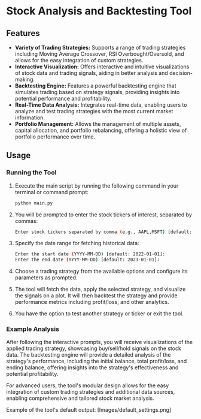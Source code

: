 # Stock Analysis and Backtesting Tool

## Features

- **Variety of Trading Strategies:** Supports a range of trading strategies including Moving Average Crossover, RSI Overbought/Oversold, and allows for the easy integration of custom strategies.
- **Interactive Visualization:** Offers interactive and intuitive visualizations of stock data and trading signals, aiding in better analysis and decision-making.
- **Backtesting Engine:** Features a powerful backtesting engine that simulates trading based on strategy signals, providing insights into potential performance and profitability.
- **Real-Time Data Analysis:** Integrates real-time data, enabling users to analyze and test trading strategies with the most current market information.
- **Portfolio Management:** Allows the management of multiple assets, capital allocation, and portfolio rebalancing, offering a holistic view of portfolio performance over time.


## Usage

### Running the Tool

1. Execute the main script by running the following command in your terminal or command prompt:
    ```sh
    python main.py
    ```

2. You will be prompted to enter the stock tickers of interest, separated by commas:
    ```sh
    Enter stock tickers separated by comma (e.g., AAPL,MSFT) [default: AAPL]:
    ```

3. Specify the date range for fetching historical data:
    ```sh
    Enter the start date (YYYY-MM-DD) [default: 2022-01-01]:
    Enter the end date (YYYY-MM-DD) [default: 2023-01-01]:
    ```

4. Choose a trading strategy from the available options and configure its parameters as prompted.

5. The tool will fetch the data, apply the selected strategy, and visualize the signals on a plot. It will then backtest the strategy and provide performance metrics including profit/loss, and other analytics.

6. You have the option to test another strategy or ticker or exit the tool.

### Example Analysis

After following the interactive prompts, you will receive visualizations of the applied trading strategy, showcasing buy/sell/hold signals on the stock data. The backtesting engine will provide a detailed analysis of the strategy's performance, including the initial balance, total profit/loss, and ending balance, offering insights into the strategy's effectiveness and potential profitability.

For advanced users, the tool's modular design allows for the easy integration of custom trading strategies and additional data sources, enabling comprehensive and tailored stock market analysis.

Example of the tool's default output:
[Images/default_settings.png]